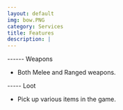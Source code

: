 ```yaml
---
layout: default
img: bow.PNG
category: Services
title: Features
description: |
---
```

------ Weapons
* Both Melee and Ranged weapons.

----- Loot
* Pick up various items in the game.
